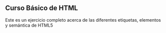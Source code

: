 ## Curso Básico de HTML

Este es un ejercicio completo acerca de las diferentes etiquetas, elementos y semántica de HTML5